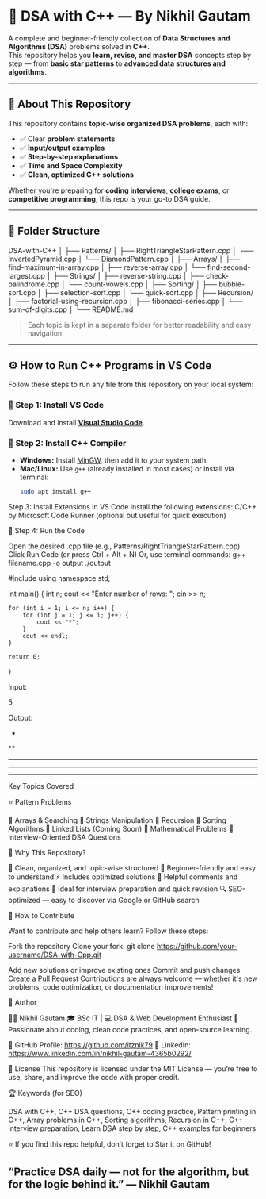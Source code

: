 # 🧮 DSA with C++ — By Nikhil Gautam

A complete and beginner-friendly collection of **Data Structures and Algorithms (DSA)** problems solved in **C++**.  
This repository helps you **learn, revise, and master DSA** concepts step by step — from **basic star patterns** to **advanced data structures and algorithms**.

---

## 🚀 About This Repository

This repository contains **topic-wise organized DSA problems**, each with:
- ✅ Clear **problem statements**  
- ✅ **Input/output examples**  
- ✅ **Step-by-step explanations**  
- ✅ **Time and Space Complexity**  
- ✅ **Clean, optimized C++ solutions**

Whether you're preparing for **coding interviews**, **college exams**, or **competitive programming**, this repo is your go-to DSA guide.

---

## 📂 Folder Structure

DSA-with-C++
│
├── Patterns/
│ ├── RightTriangleStarPattern.cpp
│ ├── InvertedPyramid.cpp
│ └── DiamondPattern.cpp
│
├── Arrays/
│ ├── find-maximum-in-array.cpp
│ ├── reverse-array.cpp
│ └── find-second-largest.cpp
│
├── Strings/
│ ├── reverse-string.cpp
│ ├── check-palindrome.cpp
│ └── count-vowels.cpp
│
├── Sorting/
│ ├── bubble-sort.cpp
│ ├── selection-sort.cpp
│ └── quick-sort.cpp
│
├── Recursion/
│ ├── factorial-using-recursion.cpp
│ ├── fibonacci-series.cpp
│ └── sum-of-digits.cpp
│
└── README.md


> Each topic is kept in a separate folder for better readability and easy navigation.

---

## ⚙️ How to Run C++ Programs in VS Code

Follow these steps to run any file from this repository on your local system:

### 🧩 Step 1: Install VS Code
Download and install **[Visual Studio Code](https://code.visualstudio.com/)**.

### 🧰 Step 2: Install C++ Compiler
- **Windows:** Install [MinGW](https://www.mingw-w64.org/), then add it to your system path.  
- **Mac/Linux:** Use `g++` (already installed in most cases) or install via terminal:
  ```bash
  sudo apt install g++

Step 3: Install Extensions in VS Code
Install the following extensions:
C/C++ by Microsoft
Code Runner (optional but useful for quick execution)

🧮 Step 4: Run the Code

Open the desired .cpp file (e.g., Patterns/RightTriangleStarPattern.cpp)
Click Run Code (or press Ctrl + Alt + N)
Or, use terminal commands:
g++ filename.cpp -o output
./output

#include <iostream>
using namespace std;

int main() {
    int n;
    cout << "Enter number of rows: ";
    cin >> n;

    for (int i = 1; i <= n; i++) {
        for (int j = 1; j <= i; j++) {
            cout << "*";
        }
        cout << endl;
    }

    return 0;
}


Input:

5


Output:

*
**
***
****
*****


Key Topics Covered

⭐ Pattern Problems

🔢 Arrays & Searching
🧵 Strings Manipulation
🔁 Recursion
🔄 Sorting Algorithms
🔗 Linked Lists (Coming Soon)
🧮 Mathematical Problems
🧠 Interview-Oriented DSA Questions

🧠 Why This Repository?

📁 Clean, organized, and topic-wise structured
🧩 Beginner-friendly and easy to understand
⚡ Includes optimized solutions
💬 Helpful comments and explanations
🧭 Ideal for interview preparation and quick revision
🔍 SEO-optimized — easy to discover via Google or GitHub search

🤝 How to Contribute

Want to contribute and help others learn? Follow these steps:

Fork the repository
Clone your fork:
git clone https://github.com/your-username/DSA-with-Cpp.git

Add new solutions or improve existing ones
Commit and push changes
Create a Pull Request
Contributions are always welcome — whether it's new problems, code optimization, or documentation improvements!

📢 Author

👨‍💻 Nikhil Gautam
🎓 BSc IT | 💻 DSA & Web Development Enthusiast
📍 Passionate about coding, clean code practices, and open-source learning.

🔗 GitHub Profile: https://github.com/itznik79
💼 LinkedIn: https://www.linkedin.com/in/nikhil-gautam-4365b0292/

🏁 License
This repository is licensed under the MIT License — you’re free to use, share, and improve the code with proper credit.

🏆 Keywords (for SEO)

DSA with C++, C++ DSA questions, C++ coding practice, Pattern printing in C++,
Array problems in C++, Sorting algorithms, Recursion in C++,
C++ interview preparation, Learn DSA step by step, C++ examples for beginners

⭐ If you find this repo helpful, don’t forget to Star it on GitHub!

“Practice DSA daily — not for the algorithm, but for the logic behind it.”
— Nikhil Gautam
---
